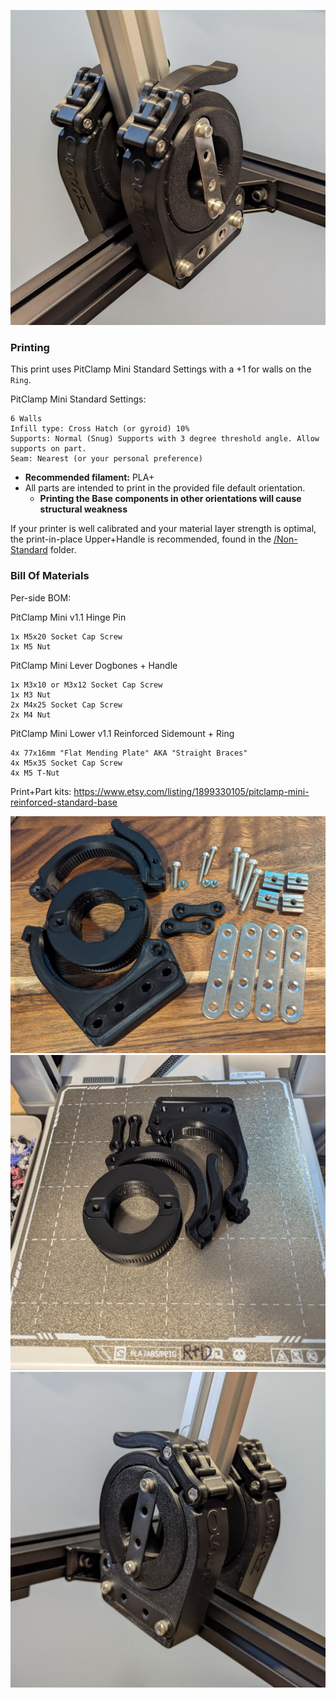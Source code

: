 ![](Images/Assembled%20Stainless.jpg)

### Printing
This print uses PitClamp Mini Standard Settings with a +1 for walls on the `Ring`.

PitClamp Mini Standard Settings:

    6 Walls
    Infill type: Cross Hatch (or gyroid) 10%
    Supports: Normal (Snug) Supports with 3 degree threshold angle. Allow supports on part.
    Seam: Nearest (or your personal preference)
 - **Recommended filament:** PLA+
 - All parts are intended to print in the provided file default orientation. 
   - **Printing the Base components in other orientations will cause structural weakness**

If your printer is well calibrated and your material layer strength is optimal, the print-in-place Upper+Handle is recommended, found in the [/Non-Standard](Non-standard) folder.

### Bill Of Materials

Per-side BOM:

PitClamp Mini v1.1 Hinge Pin

    1x M5x20 Socket Cap Screw
    1x M5 Nut

PitClamp Mini Lever Dogbones + Handle

    1x M3x10 or M3x12 Socket Cap Screw
    1x M3 Nut
    2x M4x25 Socket Cap Screw
    2x M4 Nut

PitClamp Mini Lower v1.1 Reinforced Sidemount + Ring

    4x 77x16mm "Flat Mending Plate" AKA "Straight Braces"
    4x M5x35 Socket Cap Screw
    4x M5 T-Nut

Print+Part kits: https://www.etsy.com/listing/1899330105/pitclamp-mini-reinforced-standard-base

![](Images/Overview.jpg)
![](Images/Print%20Bed.jpg)
![](Images/Assembled%20Black.jpg)
